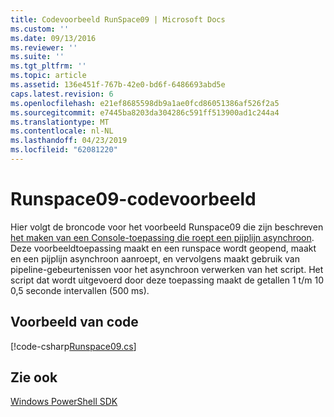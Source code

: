 ```yaml
---
title: Codevoorbeeld RunSpace09 | Microsoft Docs
ms.custom: ''
ms.date: 09/13/2016
ms.reviewer: ''
ms.suite: ''
ms.tgt_pltfrm: ''
ms.topic: article
ms.assetid: 136e451f-767b-42e0-bd6f-6486693abd5e
caps.latest.revision: 6
ms.openlocfilehash: e21ef8685598db9a1ae0fcd86051386af526f2a5
ms.sourcegitcommit: e7445ba8203da304286c591ff513900ad1c244a4
ms.translationtype: MT
ms.contentlocale: nl-NL
ms.lasthandoff: 04/23/2019
ms.locfileid: "62081220"
---
```

# <a name="runspace09-code-sample"></a>Runspace09-codevoorbeeld

Hier volgt de broncode voor het voorbeeld Runspace09 die zijn beschreven [het maken van een Console-toepassing die roept een pijplijn asynchroon](http://msdn.microsoft.com/en-us/198c1c94-2a06-457e-93ce-c0d910618e47). Deze voorbeeldtoepassing maakt en een runspace wordt geopend, maakt en een pijplijn asynchroon aanroept, en vervolgens maakt gebruik van pipeline-gebeurtenissen voor het asynchroon verwerken van het script. Het script dat wordt uitgevoerd door deze toepassing maakt de getallen 1 t/m 10 0,5 seconde intervallen (500 ms).

## <a name="code-sample"></a>Voorbeeld van code

[!code-csharp[Runspace09.cs](../../powershell-sdk-samples/SDK-2.0/csharp/Runspace09/Runspace09.cs#L11-L113 "Runspace09.cs")]

## <a name="see-also"></a>Zie ook

[Windows PowerShell SDK](../windows-powershell-reference.md)